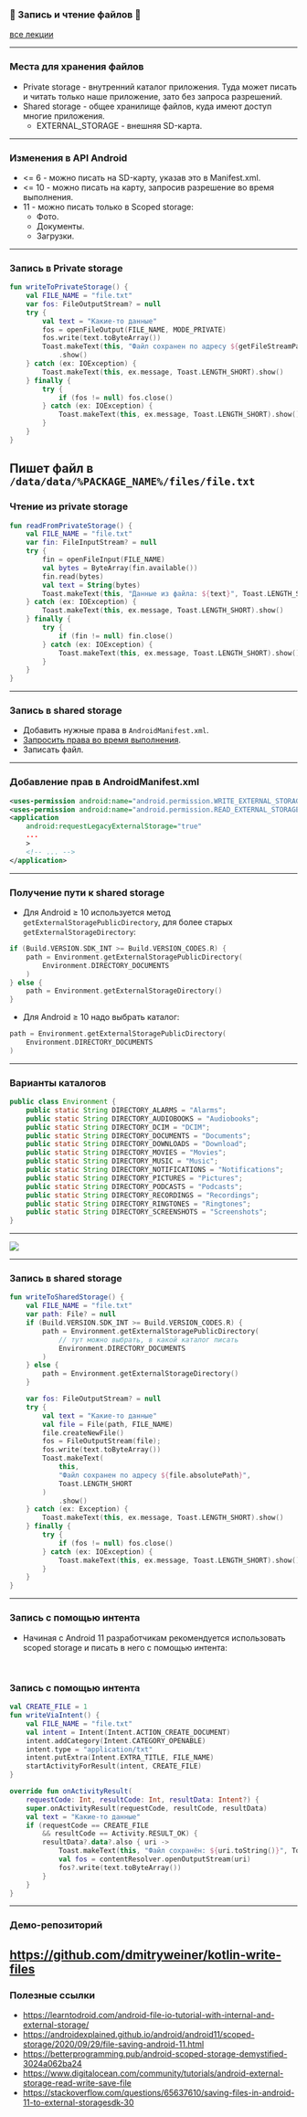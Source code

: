 ### 💾 Запись и чтение файлов 📖

[все лекции](https://github.com/dmitryweiner/android-lectures/blob/master/README.md)

---

### Места для хранения файлов
* Private storage - внутренний каталог приложения. 
Туда может писать и читать только наше приложение, зато без запроса разрешений.
* Shared storage - общее хранилище файлов, куда имеют доступ многие приложения.
  * EXTERNAL_STORAGE - внешняя SD-карта.

---

### Изменения в API Android
* <= 6 - можно писать на SD-карту, указав это в Manifest.xml.
* <= 10 - можно писать на карту, запросив разрешение во время выполнения.
* 11 - можно писать только в Scoped storage:
  * Фото.
  * Документы.
  * Загрузки.
---

### Запись в Private storage

```kotlin
fun writeToPrivateStorage() {
    val FILE_NAME = "file.txt"
    var fos: FileOutputStream? = null
    try {
        val text = "Какие-то данные"
        fos = openFileOutput(FILE_NAME, MODE_PRIVATE)
        fos.write(text.toByteArray())
        Toast.makeText(this, "Файл сохранен по адресу ${getFileStreamPath(FILE_NAME)}", Toast.LENGTH_SHORT)
            .show()
    } catch (ex: IOException) {
        Toast.makeText(this, ex.message, Toast.LENGTH_SHORT).show()
    } finally {
        try {
            if (fos != null) fos.close()
        } catch (ex: IOException) {
            Toast.makeText(this, ex.message, Toast.LENGTH_SHORT).show()
        }
    }
}
```

Пишет файл в `/data/data/%PACKAGE_NAME%/files/file.txt`
---

### Чтение из private storage

```kotlin
fun readFromPrivateStorage() {
    val FILE_NAME = "file.txt"
    var fin: FileInputStream? = null
    try {
        fin = openFileInput(FILE_NAME)
        val bytes = ByteArray(fin.available())
        fin.read(bytes)
        val text = String(bytes)
        Toast.makeText(this, "Данные из файла: ${text}", Toast.LENGTH_SHORT).show()
    } catch (ex: IOException) {
        Toast.makeText(this, ex.message, Toast.LENGTH_SHORT).show()
    } finally {
        try {
            if (fin != null) fin.close()
        } catch (ex: IOException) {
            Toast.makeText(this, ex.message, Toast.LENGTH_SHORT).show()
        }
    }
}
```
---

### Запись в shared storage
* Добавить нужные права в `AndroidManifest.xml`.
* [Запросить права во время выполнения](https://dmitryweiner.github.io/android-lectures/Permissions.html#/11).
* Записать файл.
---

### Добавление прав в AndroidManifest.xml
```xml
<uses-permission android:name="android.permission.WRITE_EXTERNAL_STORAGE" />
<uses-permission android:name="android.permission.READ_EXTERNAL_STORAGE" />
<application 
    android:requestLegacyExternalStorage="true"
    ...
    >
    <!-- ... -->
</application>
```
---

### Получение пути к shared storage

* Для Android ≥ 10 используется метод `getExternalStoragePublicDirectory`,
для более старых `getExternalStorageDirectory`:
```kotlin
if (Build.VERSION.SDK_INT >= Build.VERSION_CODES.R) {
    path = Environment.getExternalStoragePublicDirectory(
        Environment.DIRECTORY_DOCUMENTS
    )
} else {
    path = Environment.getExternalStorageDirectory()
}
```
* Для Android ≥ 10 надо выбрать каталог:
```kotlin
path = Environment.getExternalStoragePublicDirectory(
    Environment.DIRECTORY_DOCUMENTS
)
```
---

### Варианты каталогов

```java
public class Environment {
    public static String DIRECTORY_ALARMS = "Alarms";
    public static String DIRECTORY_AUDIOBOOKS = "Audiobooks";
    public static String DIRECTORY_DCIM = "DCIM";
    public static String DIRECTORY_DOCUMENTS = "Documents";
    public static String DIRECTORY_DOWNLOADS = "Download";
    public static String DIRECTORY_MOVIES = "Movies";
    public static String DIRECTORY_MUSIC = "Music";
    public static String DIRECTORY_NOTIFICATIONS = "Notifications";
    public static String DIRECTORY_PICTURES = "Pictures";
    public static String DIRECTORY_PODCASTS = "Podcasts";
    public static String DIRECTORY_RECORDINGS = "Recordings";
    public static String DIRECTORY_RINGTONES = "Ringtones";
    public static String DIRECTORY_SCREENSHOTS = "Screenshots";
}
```
---

![](assets/files/dirs.webp)

---

### Запись в shared storage

```kotlin
fun writeToSharedStorage() {
    val FILE_NAME = "file.txt"
    var path: File? = null
    if (Build.VERSION.SDK_INT >= Build.VERSION_CODES.R) {
        path = Environment.getExternalStoragePublicDirectory(
            // тут можно выбрать, в какой каталог писать
            Environment.DIRECTORY_DOCUMENTS
        )
    } else {
        path = Environment.getExternalStorageDirectory()
    }

    var fos: FileOutputStream? = null
    try {
        val text = "Какие-то данные"
        val file = File(path, FILE_NAME)
        file.createNewFile()
        fos = FileOutputStream(file);
        fos.write(text.toByteArray())
        Toast.makeText(
            this,
            "Файл сохранен по адресу ${file.absolutePath}",
            Toast.LENGTH_SHORT
        )
            .show()
    } catch (ex: Exception) {
        Toast.makeText(this, ex.message, Toast.LENGTH_SHORT).show()
    } finally {
        try {
            if (fos != null) fos.close()
        } catch (ex: IOException) {
            Toast.makeText(this, ex.message, Toast.LENGTH_SHORT).show()
        }
    }
}
```
---

### Запись с помощью интента

* Начиная с Android 11 разработчикам рекомендуется использовать
scoped storage и писать в него с помощью интента:

![]()
---

### Запись с помощью интента

```kotlin
val CREATE_FILE = 1
fun writeViaIntent() {
    val FILE_NAME = "file.txt"
    val intent = Intent(Intent.ACTION_CREATE_DOCUMENT)
    intent.addCategory(Intent.CATEGORY_OPENABLE)
    intent.type = "application/txt"
    intent.putExtra(Intent.EXTRA_TITLE, FILE_NAME)
    startActivityForResult(intent, CREATE_FILE)
}

override fun onActivityResult(
    requestCode: Int, resultCode: Int, resultData: Intent?) {
    super.onActivityResult(requestCode, resultCode, resultData)
    val text = "Какие-то данные"
    if (requestCode == CREATE_FILE
        && resultCode == Activity.RESULT_OK) {
        resultData?.data?.also { uri ->
            Toast.makeText(this, "Файл сохранён: ${uri.toString()}", Toast.LENGTH_SHORT).show()
            val fos = contentResolver.openOutputStream(uri)
            fos?.write(text.toByteArray())
        }
    }
}
```
---

### Демо-репозиторий

https://github.com/dmitryweiner/kotlin-write-files
---

### Полезные ссылки
* https://learntodroid.com/android-file-io-tutorial-with-internal-and-external-storage/
* https://androidexplained.github.io/android/android11/scoped-storage/2020/09/29/file-saving-android-11.html
* https://betterprogramming.pub/android-scoped-storage-demystified-3024a062ba24
* https://www.digitalocean.com/community/tutorials/android-external-storage-read-write-save-file
* https://stackoverflow.com/questions/65637610/saving-files-in-android-11-to-external-storagesdk-30

